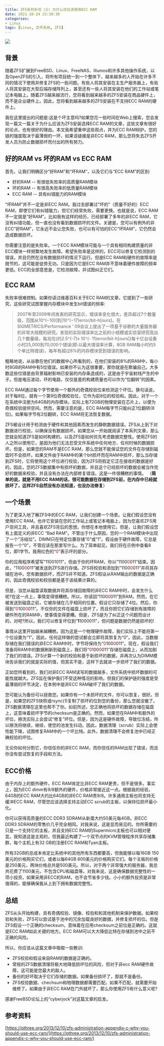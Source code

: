 ```yaml
---
title: ZFS系列补充（三）为什么你应该使用ECC RAM
date: 2021-10-24 23:30:30
categories:
- Linux
tags: [Linux, 文件系统, ZFS]
---
```


![](https://z3.ax1x.com/2021/11/09/INm0N4.png)
<!-- more -->

## 背景
随着ZFS扩展到FreeBSD、Linux、FreeNAS、Illumos和许多其他操作系统，以及OpenZFS的引入，将所有项目统一到一个整体下，越来越多的人开始在许多不同的情况下使用并修复ZFS的一些问题。有些人将其安装在主生产服务器上，有些人将其安装在大型后端存储阵列上，甚至还有一些人将其安装在他们的工作站或笔记本电脑上。随着ZFS越来越流行，您将看到越来越多的ZFS安装在商品硬件上，而不是企业硬件上。因此，您将看到越来越多的ZFS安装在不支持ECC RAM的硬件上。

我在这里提出的问题是:这是个坏主意吗?如果您花一些时间在Web上搜索，您会发现一篇又一篇关于为什么应该为ZFS安装选择ECC RAM的文章，这些文章有很好的论点，也有很好的理由。本文我希望重申这些观点，并为ECC RAM辩护。您的链的强度取决于最薄弱的一环，如果该链接是非ECC RAM，那么您将失去ZFS开发人员为防止数据损坏而付出的所有努力。

## 好的RAM vs 坏的RAM vs ECC RAM
首先，让我们明确区分“好RAM”和“坏RAM”，以及它们与“ECC RAM”的区别:
* 好的RAM -- 有很低失败率的高质量RAM模块
* 坏的RAM -- 有很高失败率的低质量RAM模块
* ECC RAM -- 具有纠错能力的RAM模块

“坏RAM”并不一定是非ECC RAM。我过去部署过“坏的”（质量不好的）ECC RAM，即使它们有纠错能力，但它们经常失败，需要更换。也就是说，ECC RAM不一定就是“好RAM”。比如我有这样的经历，已经部署了多年的非ECC RAM，它没有纠错功能，但一直也没有看到数据损坏的文件。关键是，您可以有例外的非ECC“好RAM”，它永远不会让您失败，也可以有可怕的ECC“坏RAM”，它仍然会造成数据损坏。

你需要注意的是失败率。一个ECC RAM模块可能与一个具有相同构建质量的非ECC模块一样频繁地发生故障。希望失败率是这样的，ECC可以修复它检测到的错误，并且仍然在没有数据损坏的情况下运行。但是ECC RAM和硬件的故障率是脱节的，这可能是徒劳无功。只是因为它是ECC RAM并不意味着硬件故障的频率更低。ECC的全部意思是，它检测故障，并试图纠正它们。

## ECC RAM
失败率很难控制。如果你读过维基百科关于ECC RAM的文章，它提到了一些研究，这些研究试图掌握内存模块中发生bit错误的频率:
>  2007年至2009年间发表的研究显示，错误率变化很大，差异超过7个数量级，范围从10^(−10)[到]10^(−17)error/bit-h[ours]。在SIGMETRICS/Performance ' 09会议上提出了一项基于谷歌的大量服务器的非常大规模的研究。发现的实际错误率比之前的小规模或实验室研究高出几个数量级，每兆位(约2.5^(-7)x 10^(- 11)error/bit-h[ours])每十亿台设备小时25,000到70,000个错误(即:以最大错误率计算，8GB RAM每小时约5个单比特错误)，每年有超过8%的内存模块受到错误的影响。

粗略地说，从谷歌在他们的数据中心所看到的，在他们安装的8%的RAM中，每小时8GB的RAM中有5位错误。如果你不认为这很重要，那你就是在欺骗自己。大多数这些位错是由背景辐射影响已安装的内存条造成的，这是由于宇宙射线产生的中子。但是电压波动，坏的电路，仅仅是差的构建质量也可以作为“位翻转”的因素。

ECC RAM通过每个字节使用一个额外的奇偶校验位来检测这个坏位。换句话说，对于每8位，就有一个第9位奇偶校验位，它作为前8位的校验和。因此，对于一个在系统中注册为64GB的内存模块，实际上有72GB的物理安装在芯片上，以便为奇偶校验提供空间。然而，需要注意的是，ECC RAM每字节只能纠正1位翻转(8位)。如果每字节有2位翻转，ECC RAM将无法恢复数据。

ZFS被设计用于检测由于硬件和其他因素而发生的静默数据错误。ZFS从上到下对数据进行校验，以确保没有数据损坏。如果您从一开始就阅读了本系列文章，那么您就会知道ZFS是如何构建的，以及ZFS是如何优先考虑数据完整性。使用ZFS的人之所以使用它，是因为他们无法忍受文件系统中任何地方、任何时候的数据损坏。但是，如果您的RAM不是ECC RAM，那么您就不能保证您的文件在存储到磁盘时不会损坏。如果文件由于RAM中的某个bit损坏而在RAM中损坏，那么当存储到ZFS时，它将使用这个坏位进行校验，因为ZFS将假定它正在接收的数据是好的。因此，您的ZFS数据集中有损坏的数据，并且这个已经损坏的数据会被当作完好的数据来校验，并且没有办法在内部修复错误。这是一件很糟糕的事情。
（**简单的说，就是不用ECC RAM的话，很可能数据在存储到ZFS前，在内存中已经就损坏了，这样ZFS自然没有办法知道，也没办法修复**）

## 一个场景
为了更深入地了解ZFS中的ECC RAM，让我们创建一个场景。让我们假设您没有使用ECC RAM。也许它安装在您的工作站上或笔记本电脑上，因为您喜欢ZFS用户空间工具，并且喜欢ZFS背后的思想。你想在本地使用它。但是，让我们假设您有上面定义的非ECC “Bad RAM”。不管出于什么原因，您的一个RAM模块中出现了一个“冻结位”。DIMM只在特定位置存储“0”或“1”。假设由于硬件故障，它总是报告一个“0”，不管应该在那里写什么。为了简单起见，我们将在示例中查看8位，即1字节。我用红色的“<span style="color:red;">0</span>”表示坏的部分。

 你的应用程序希望写“11001011”，但由于你的坏RAM，你以“1100<span style="color:red;">0</span>011”结束。因此，“1100<span style="color:red;">0</span>011”被发送到ZFS进行存储。ZFS将校验和添加到“1100<span style="color:red;">0</span>011”并将其存储在池中。您有数据损坏，而ZFS并不知道。ZFS假设从RAM输出的数据是正确的，因此奇偶校验和校验都是基于该结果计算的。

但是，当您从磁盘读取数据并将其存储回故障的非ECC RAM中时，会发生什么呢?在这一点上，事情变得很糟糕。所以，你读回“1100<span style="color:red;">0</span>011”到RAM。然而，在它被发送到磁盘之前，它被存储在几乎相同的位置。假设它只存储了4位。然后，你得到“<span style="color:red;">0</span>100<span style="color:red;">0</span>011”。不仅你的文件在磁盘上损坏了，而且你把它们存储到有故障的硬件所在的RAM中，使事情变得更糟。但是，ZFS是为了纠正这个问题而设计的，对吧?所以，我们可以修复坏位到“**1**1000011”，但问题是数据仍然是损坏的!

事情从这里开始越来越糟糕。因为这是一个物理硬件故障，我们实际上不能将第一个位设置为“1”。因此，任何这样做的尝试都会立即将其恢复为“0”。因此，当数据存储在我们错误的非ECC RAM中时，字节将保持为“<span style="color:red;">0</span>100<span style="color:red;">0</span>011”。现在，假设我们准备将RAM中的数据刷新到磁盘上，我们将“<span style="color:red;">0</span>100<span style="color:red;">0</span>011”存储在磁盘上，从而加剧了我们的错误。ZFS计算一个新的校验和基于新损坏的数据，并再次认为DIMM模块告诉我们的就是实际的值，但其实不是，这样下去就进一步损坏了我们的数据。

正如您所看到的，我们对非ECC RAM读写的数据越多，文件系统中损坏数据的可能性就越大。ZFS旨在保护我们不受这种情况的影响，但我们的保护链的强度是受最薄弱的环节决定，在本例中是非ECC RAM破坏了我们的数据。

您可能认为备份可以拯救您。如果你有一个未损坏的文件，你可以恢复，很好。但是，如果您的ZFS快照或rsync(1)复制了损坏的位到您的备份，那么您就没辙了。ZFS数据清理在这里也帮不了你。如前所述，您正确地将损坏的数据存储在磁盘上，这意味着损坏字节的checksum是正确的。然而，如果您在RAM中有额外的坏位，擦洗实际上会尝试“修复”坏位。但是，因为这是硬件故障，导致位冻结，所以擦洗将继续，继续，使您的池发生抖动。因此，数据清理（scrub）实际上会使性能下降，试图修复RAM中的一个坏比特。此外，数据清理不会修复池中已经正确校验的坏位。

无论你如何分割它，你信任你的非ECC RAM，而你信任的RAM出现了错误，而且你没有尝试恢复的手段和方法。

## ECC价格
 由于内存上的额外硬件，ECC RAM肯定比非ECC RAM更贵，但不是很多。事实上，因为ECC dimm有9/8额外的硬件，价格非常接近这一点。根据我的经验，64GB的ECC RAM大约比64GB的非ECC RAM贵9/8。许多通用主板也将支持无缓冲ECC RAM，尽管您应该选择支持主动ECC scrub的主板，以保持位损坏最小化。

你可以获得高质量的ECC DDR3 SDRAM从新蛋大约50美元每4GB。非ECC DDR3 SDRAM的零售价几乎完全相同。对我来说，这是显而易见的。你所需要的只是一个支持它的主板，并且支持ECC RAM的Supermicro主板也可以相对便宜。我知道这是主观的，但我最近构建了一个双节点的KVM管理程序共享存储集群，每个主机上有32 GB的注册ECC RAM和Tyan主板。

 所有32GB的总成本肯定比系统中的其他所有东西都要高，但我能够以每16GB 150美元的价格购买它们，或者以每64GB 600美元的价格购买它们。每个主板的价格是250美元，两块价格总共是500美元。所以，对于两个非常强大的服务器，我总共花费了1100美元，不包含CPU和磁盘等。对我来说，这是确保数据完整性的一项小投资，如果采用非ECC的RAM，也不会节省多少钱。小小的额外投资是非常值得的，能够确保我从上到下拥有数据完整性。

## 总结
ZFS从头开始构建，具有奇偶校验、镜像、校验和和其他机制来保护数据。如果校验和失败，ZFS可以尝试基于池中的冗余加载良好的数据，并修复损坏的位。但是ZFS假设一个正确的checksum，意味着在应用checksum之前位是正确的。这就是ECC RAM如此关键的地方。ECC RAM可以大大降低比特在存储到池中之前不正确的风险。

所以，你应该从这篇文章中吸取一些教训:  
* ZFS校验和假设来自RAM的数据是正确的。 
* 常规的ZFS数据清理将极大地降低损坏位的风险，但对于非ecc RAM硬件故障，这可能是您最大的敌人。
* 备份的好坏取决于它们存储的数据。如果备份损坏了，那就不是备份。 
* ZFS校验数据、chechsum和物理数据都需要匹配。如果不匹配，就需要开始维修了。如果由于非ECC RAM在门外就坏了，那么你使用ZFS有什么意义呢?

感谢FreeBSD论坛上的“cyberjock”对这篇文章的启发。


## 参考资料
[https://pthree.org/2013/12/10/zfs-administration-appendix-c-why-you-should-use-ecc-ram/](https://pthree.org/2013/12/10/zfs-administration-appendix-c-why-you-should-use-ecc-ram/)

